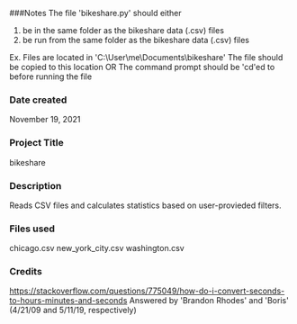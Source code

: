 ###Notes
The file 'bikeshare.py' should either
1. be in the same folder as the bikeshare data (.csv) files
2. be run from the same folder as the bikeshare data (.csv) files

Ex.
Files are located in 'C:\User\me\Documents\bikeshare'
The file should be copied to this location
OR
The command prompt should be 'cd'ed to before running the file

### Date created
November 19, 2021

### Project Title
bikeshare

### Description
Reads CSV files and calculates statistics based on user-provieded filters.

### Files used
chicago.csv
new_york_city.csv
washington.csv

### Credits
https://stackoverflow.com/questions/775049/how-do-i-convert-seconds-to-hours-minutes-and-seconds
	Answered by 'Brandon Rhodes' and 'Boris' (4/21/09 and 5/11/19, respectively)


